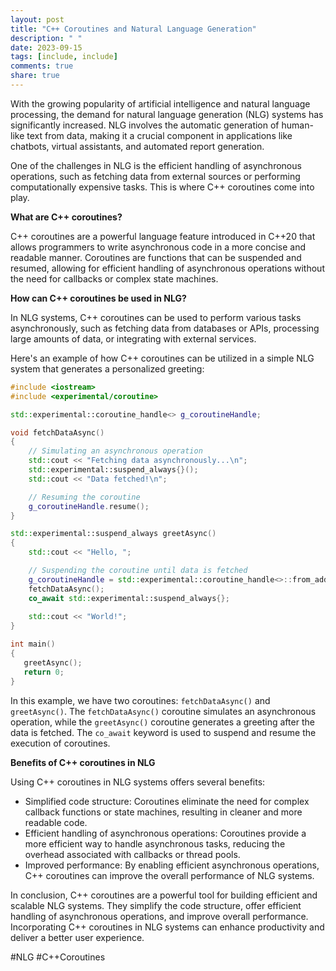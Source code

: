 ```yaml
---
layout: post
title: "C++ Coroutines and Natural Language Generation"
description: " "
date: 2023-09-15
tags: [include, include]
comments: true
share: true
---
```


With the growing popularity of artificial intelligence and natural language processing, the demand for natural language generation (NLG) systems has significantly increased. NLG involves the automatic generation of human-like text from data, making it a crucial component in applications like chatbots, virtual assistants, and automated report generation.

One of the challenges in NLG is the efficient handling of asynchronous operations, such as fetching data from external sources or performing computationally expensive tasks. This is where C++ coroutines come into play.

**What are C++ coroutines?**

C++ coroutines are a powerful language feature introduced in C++20 that allows programmers to write asynchronous code in a more concise and readable manner. Coroutines are functions that can be suspended and resumed, allowing for efficient handling of asynchronous operations without the need for callbacks or complex state machines.

**How can C++ coroutines be used in NLG?**

In NLG systems, C++ coroutines can be used to perform various tasks asynchronously, such as fetching data from databases or APIs, processing large amounts of data, or integrating with external services.

Here's an example of how C++ coroutines can be utilized in a simple NLG system that generates a personalized greeting:

```cpp
#include <iostream>
#include <experimental/coroutine>

std::experimental::coroutine_handle<> g_coroutineHandle;

void fetchDataAsync()
{
    // Simulating an asynchronous operation
    std::cout << "Fetching data asynchronously...\n";
    std::experimental::suspend_always{}();
    std::cout << "Data fetched!\n";

    // Resuming the coroutine
    g_coroutineHandle.resume();
}

std::experimental::suspend_always greetAsync()
{
    std::cout << "Hello, ";

    // Suspending the coroutine until data is fetched
    g_coroutineHandle = std::experimental::coroutine_handle<>::from_address(nullptr);
    fetchDataAsync();
    co_await std::experimental::suspend_always{};
    
    std::cout << "World!";
}

int main()
{
   greetAsync();
   return 0;
}
```

In this example, we have two coroutines: `fetchDataAsync()` and `greetAsync()`. The `fetchDataAsync()` coroutine simulates an asynchronous operation, while the `greetAsync()` coroutine generates a greeting after the data is fetched. The `co_await` keyword is used to suspend and resume the execution of coroutines.

**Benefits of C++ coroutines in NLG**

Using C++ coroutines in NLG systems offers several benefits:
- Simplified code structure: Coroutines eliminate the need for complex callback functions or state machines, resulting in cleaner and more readable code.
- Efficient handling of asynchronous operations: Coroutines provide a more efficient way to handle asynchronous tasks, reducing the overhead associated with callbacks or thread pools.
- Improved performance: By enabling efficient asynchronous operations, C++ coroutines can improve the overall performance of NLG systems.

In conclusion, C++ coroutines are a powerful tool for building efficient and scalable NLG systems. They simplify the code structure, offer efficient handling of asynchronous operations, and improve overall performance. Incorporating C++ coroutines in NLG systems can enhance productivity and deliver a better user experience.

#NLG #C++Coroutines